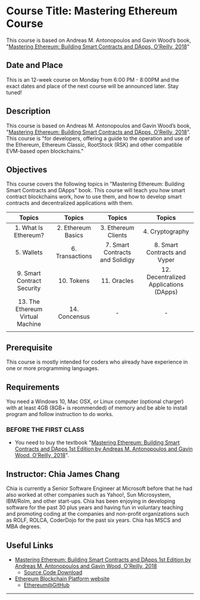 # Course Title: Mastering Ethereum Course
This course is based on Andreas M. Antonopoulos and Gavin Wood’s book, "[Mastering Ethereum: Building Smart Contracts and DApps, O'Reilly, 2018](https://ethereumbook.info/)"

## Date and Place
This is an 12-week course on Monday from 6:00 PM - 8:00PM and the exact dates and place of the next course will be announced later. Stay tuned!

## Description
This course is based on Andreas M. Antonopoulos and Gavin Wood’s book, "[Mastering Ethereum: Building Smart Contracts and DApps, O'Reilly, 2018](https://ethereumbook.info/)". This course is "for developers, offering a guide to the operation and use of the Ethereum, Ethereum Classic, RootStock (RSK) and other compatible EVM-based open blockchains."

## Objectives
This course covers the following topics in "Mastering Ethereum: Building Smart Contracts and DApps" book. This course will teach you how smart contract blockchains work, how to use them, and how to develop smart contracts and decentralized applications with them.

| Topics | Topics | Topics | Topics |
|:------:|:------:|:------:|:------:|
| 1. What Is Ethereum? | 2. Ethereum Basics | 3. Ethereum Clients | 4. Cryptography |
| 5. Wallets | 6. Transactions | 7. Smart Contracts and Solidigy | 8. Smart Contracts and Vyper |
| 9. Smart Contract Security | 10. Tokens | 11. Oracles | 12. Decentralized Applications (DApps) |
| 13. The Ethereum Virtual Machine | 14. Concensus | - | - |
||||||

## Prerequisite
This course is mostly intended for coders who already have experience in one or more programming languages.

## Requirements
You need a Windows 10, Mac OSX, or Linux computer (optional charger) with at least 4GB (8GB+ is reommended) of memory and be able to install program and follow instruction to do works.

### BEFORE THE FIRST CLASS
* You need to buy the textbook "[Mastering Ethereum: Building Smart Contracts and DApps 1st Edition by Andreas M. Antonopoulos and Gavin Wood, O'Reilly, 2018](https://ethereumbook.info/)".

## Instructor: Chia James Chang
Chia is currently a Senior Software Engineer at Microsoft before that he had also worked at other companies such as Yahoo!, Sun Microsystem, IBM/Rolm, and other start-ups. Chia has been enjoying in developing software for the past 30 plus years and having fun in voluntary teaching and promoting coding at the companies and non-profit organizations such as ROLF, ROLCA, CoderDojo for the past six years. Chia has MSCS and MBA degrees.

## Useful Links
* [Mastering Ethereum: Building Smart Contracts and DApps 1st Edition by Andreas M. Antonopoulos and Gavin Wood, O'Reilly, 2018](https://ethereumbook.info/)
    * [Source Code Download](https://github.com/ethereumbook/ethereumbook)
* [Ethereum Blockchain Platform website](https://ethereum.org/)
    * [Ethereum@GitHub](https://github.com/ethereum)

---
